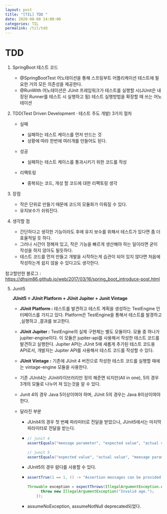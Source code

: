 ```yaml
---
layout: post
title: "[TIL] TDD "
date: 2020-08-08 14:00:00
categories: TIL
permalink: /til/tdd
---
```


# TDD

1. SpringBoot 테스트 코드

   -  @SpringBootTest 어노테이션을 통해 스프링부트 어플리케이션 테스트에 필요한 거의 모든 의존성을 제공한다.
   -  @RunWith 어노테이션은 JUnit 프레임워크가 테스트를 실행할 시(JUnit은 내장된 Runner를 테스트 시 실행하고 됨) 테스트 실행방법을 확장할 때 쓰는 어노테이션

   

2. TDD(Test Driven Development · 테스트 주도 개발) 3가지 절차

   - 실패
     - 실패하는 테스트 케이스를 먼저 만드는 것
     - 상황에 따라 한번에 여러개를 만들어도 된다.

   - 성공
     - 실패하는 테스트 케이스를 통과시키기 위한 코드를 작성

   - 리팩토링
     - 중복되는 코드, 개성 할 코드에 대한 리팩토링 생각



3. 장점
   - 작은 단위로 만들기 때문에 코드의 모듈화가 이뤄질 수 있다.
   - 유지보수가 쉬워진다.



4. 생각할 점
   - 간단하다고 생각한 기능이라도 후에 유지 보수를 위해서 테스트가 있다면 좀 더 효율적일 듯 하다.
   - 그러나 시간이 정해져 있고, 작은 기능을 빠르게 생산해야 하는 일이라면 굳이 작성을 하지 않아도 될듯하다.
   - 테스트 코드를 먼저 만들고 개발을 시작하는게 습관이 되어 있지 않다면 처음에 작성하는게 쉽지 않을 수 있다고도 생각한다.

참고할만한 블로그 : <https://dhsim86.github.io/web/2017/03/16/spring_boot_introduce-post.html>

5. Junit5

   **JUnit5 =  JUnit Platform + JUnit  Jupiter  + Junit Vintage**

   - **JUnit  Platform :** 테스트를 발견하고 테스트 계획을 생성하는 TestEngine 인터페이스를 가지고 있다. Platform은 TestEngine을 통해서 테스트를 발경하고 ,실행하고 ,결과를 보고한다.

   - **JUnit Jupiter :** TestEngine의 실제 구현체는 별도 모듈이다. 모듈 중 하나가 jupiter-engine이다. 이 모듈은 jupiter-api를 사용해서 작성한 테스트 코드를 발견하고 실행한다. Jupiter API는 JUnit 5에 새롭게 추가된 테스트 코드용 API로서, 개발자는 Jupiter API를 사용해서 테스트 코드를 작성할 수 있다.

   - **JUnit Vintage :** 기존에 JUnit 4 버전으로 작성한 테스트 코드를 실행할 때에는 vintage-engine 모듈을 사용한다.

   - 기존 JUnit4는 JUnit라이브러리만 정의 해준면 되지만(All in one), 5의 경우 3개의 모듈로 나누어 져 있는것을 알 수 있다.

   - Junit 4의 경우 Java 5이상이여야 하며, JUnit 5의 경우는 Java 8이상이여야 한다.

   - 달라진 부분

     - JUnit4의 경우 첫 번째 파라미터로 전달을 받았으나, JUnit5에서는 마지막 파라미터로 전달을 받는다.

     - ```java
       // junit 4 
       assertEquals("meesage parameter", "expected value", "actual value");
        
       // junit 5 
       assertEquals("expected value", "actual value", "meesage parameter");
       ```

     - JUnit5의 경우 람다를 사용할 수 있다.

     - ```java
       assertTrue(1 == 1, () -> "Assertion messages can be provided by Java 8 Lambdas ");
        
       Throwable exception = expectThrows(IllegalArgumentException.class, () -> {
             throw new IllegalArgumentException("Invalid age.");
           });
       ```

     - assumeNoException, assumeNotNull deprecated되었다.

       